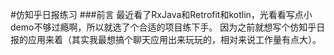 #仿知乎日报练习
###前言
最近看了RxJava和Retrofit和kotlin，光看看写点小demo不够过瘾啊，所以就选了个合适的项目练下手。
因为之前就想写个仿知乎日报的应用来着（其实我最想搞个聊天应用出来玩玩的，相对来说工作量有点大）。

###